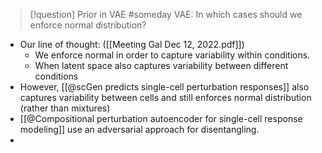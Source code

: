 
 

> [!question] Prior in VAE #someday 
> VAE: In which cases should we enforce normal distribution?



- Our line of thought: ([[Meeting Gal Dec 12, 2022.pdf]])
	- We enforce normal in order to capture variability within conditions.
	- When latent space also captures variability between different conditions
- However, [[@scGen predicts single-cell perturbation responses]] also captures variability between cells and still enforces normal distribution (rather than mixtures)
- [[@Compositional perturbation autoencoder for single-cell response modeling]] use an adversarial approach for disentangling.
- 

